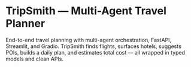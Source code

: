 # TripSmith — Multi-Agent Travel Planner

End-to-end travel planning with multi-agent orchestration, FastAPI, Streamlit, and Gradio. TripSmith finds flights, surfaces hotels, suggests POIs, builds a daily plan, and estimates total cost — all wrapped in typed models and clean APIs.